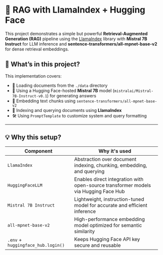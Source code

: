 # 🦙 RAG with LlamaIndex + Hugging Face

This project demonstrates a simple but powerful **Retrieval-Augmented Generation (RAG)** pipeline using the [LlamaIndex](https://github.com/jerryjliu/llama_index) library with **Mistral 7B Instruct** for LLM inference and **sentence-transformers/all-mpnet-base-v2** for dense retrieval embeddings.

## 📌 What’s in this project?

This implementation covers:

- 🔎 Loading documents from the `./data` directory
- 💬 Using a Hugging Face-hosted **Mistral 7B** model (`mistralai/Mistral-7B-Instruct-v0.1`) for generating answers
- 🔗 Embedding text chunks using `sentence-transformers/all-mpnet-base-v2`
- 🧠 Indexing and querying documents using **LlamaIndex**
- 🛠️ Using `PromptTemplate` to customize system and query formatting

---

## 💡 Why this setup?

| Component | Why it's used |
|----------|----------------|
| `LlamaIndex` | Abstraction over document indexing, chunking, embedding, and querying |
| `HuggingFaceLLM` | Enables direct integration with open-source transformer models via Hugging Face Hub |
| `Mistral 7B Instruct` | Lightweight, instruction-tuned model for accurate and efficient inference |
| `all-mpnet-base-v2` | High-performance embedding model optimized for semantic similarity |
| `.env` + `huggingface_hub.login()` | Keeps Hugging Face API key secure and reusable |

